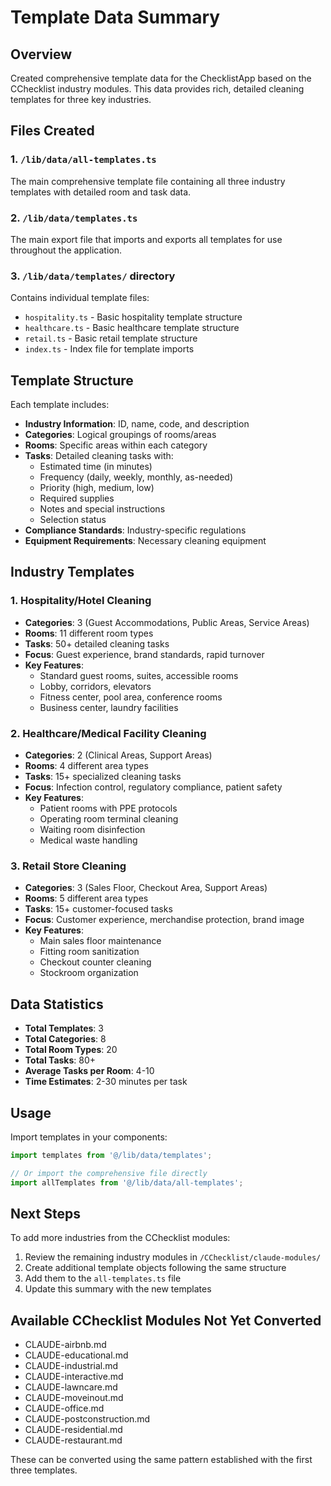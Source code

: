 # Template Data Summary

## Overview
Created comprehensive template data for the ChecklistApp based on the CChecklist industry modules. This data provides rich, detailed cleaning templates for three key industries.

## Files Created

### 1. `/lib/data/all-templates.ts`
The main comprehensive template file containing all three industry templates with detailed room and task data.

### 2. `/lib/data/templates.ts`
The main export file that imports and exports all templates for use throughout the application.

### 3. `/lib/data/templates/` directory
Contains individual template files:
- `hospitality.ts` - Basic hospitality template structure
- `healthcare.ts` - Basic healthcare template structure  
- `retail.ts` - Basic retail template structure
- `index.ts` - Index file for template imports

## Template Structure

Each template includes:
- **Industry Information**: ID, name, code, and description
- **Categories**: Logical groupings of rooms/areas
- **Rooms**: Specific areas within each category
- **Tasks**: Detailed cleaning tasks with:
  - Estimated time (in minutes)
  - Frequency (daily, weekly, monthly, as-needed)
  - Priority (high, medium, low)
  - Required supplies
  - Notes and special instructions
  - Selection status
- **Compliance Standards**: Industry-specific regulations
- **Equipment Requirements**: Necessary cleaning equipment

## Industry Templates

### 1. Hospitality/Hotel Cleaning
- **Categories**: 3 (Guest Accommodations, Public Areas, Service Areas)
- **Rooms**: 11 different room types
- **Tasks**: 50+ detailed cleaning tasks
- **Focus**: Guest experience, brand standards, rapid turnover
- **Key Features**:
  - Standard guest rooms, suites, accessible rooms
  - Lobby, corridors, elevators
  - Fitness center, pool area, conference rooms
  - Business center, laundry facilities

### 2. Healthcare/Medical Facility Cleaning
- **Categories**: 2 (Clinical Areas, Support Areas)
- **Rooms**: 4 different area types
- **Tasks**: 15+ specialized cleaning tasks
- **Focus**: Infection control, regulatory compliance, patient safety
- **Key Features**:
  - Patient rooms with PPE protocols
  - Operating room terminal cleaning
  - Waiting room disinfection
  - Medical waste handling

### 3. Retail Store Cleaning
- **Categories**: 3 (Sales Floor, Checkout Area, Support Areas)
- **Rooms**: 5 different area types
- **Tasks**: 15+ customer-focused tasks
- **Focus**: Customer experience, merchandise protection, brand image
- **Key Features**:
  - Main sales floor maintenance
  - Fitting room sanitization
  - Checkout counter cleaning
  - Stockroom organization

## Data Statistics

- **Total Templates**: 3
- **Total Categories**: 8
- **Total Room Types**: 20
- **Total Tasks**: 80+
- **Average Tasks per Room**: 4-10
- **Time Estimates**: 2-30 minutes per task

## Usage

Import templates in your components:

```typescript
import templates from '@/lib/data/templates';

// Or import the comprehensive file directly
import allTemplates from '@/lib/data/all-templates';
```

## Next Steps

To add more industries from the CChecklist modules:
1. Review the remaining industry modules in `/CChecklist/claude-modules/`
2. Create additional template objects following the same structure
3. Add them to the `all-templates.ts` file
4. Update this summary with the new templates

## Available CChecklist Modules Not Yet Converted

- CLAUDE-airbnb.md
- CLAUDE-educational.md
- CLAUDE-industrial.md
- CLAUDE-interactive.md
- CLAUDE-lawncare.md
- CLAUDE-moveinout.md
- CLAUDE-office.md
- CLAUDE-postconstruction.md
- CLAUDE-residential.md
- CLAUDE-restaurant.md

These can be converted using the same pattern established with the first three templates.
